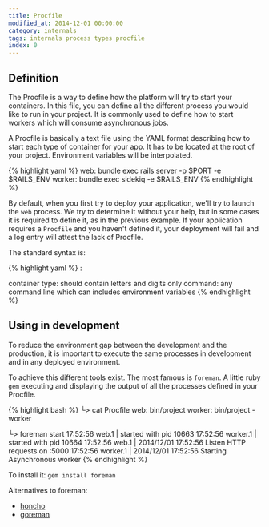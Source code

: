```yaml
---
title: Procfile
modified_at: 2014-12-01 00:00:00
category: internals
tags: internals process types procfile
index: 0
---
```


## Definition

The Procfile is a way to define how the platform will try to start your containers.
In this file, you can define all the different process you would like to run in your
project. It is commonly used to define how to start workers which will consume
asynchronous jobs.

A Procfile is basically a text file using the YAML format describing how to start
each type of container for your app. It has to be located at the root of your project.
Environment variables will be interpolated.

{% highlight yaml %}
web: bundle exec rails server -p $PORT -e $RAILS_ENV
worker: bundle exec sidekiq -e $RAILS_ENV
{% endhighlight %}

By default, when you first try to deploy your application, we'll try to
launch the `web` process. We try to determine it without your help, but in
some cases it is required to define it, as in the previous example. If your
application requires a `Procfile` and you haven't defined it, your deployment
will fail and a log entry will attest the lack of Procfile.

The standard syntax is:

{% highlight yaml %}
<container type>: <command>

container type: should contain letters and digits only
command: any command line which can includes environment variables
{% endhighlight %}

## Using in development

To reduce the environment gap between the development and the production, it
is important to execute the same processes in development and in any deployed
environment.

To achieve this different tools exist. The most famous is `foreman`. A little
ruby `gem` executing and displaying the output of all the processes defined in your
Procfile.

{% highlight bash %}
└> cat Procfile 
web: bin/project
worker: bin/project -worker

└> foreman start
17:52:56 web.1    | started with pid 10663
17:52:56 worker.1 | started with pid 10664
17:52:56 web.1    | 2014/12/01 17:52:56 Listen HTTP requests on :5000
17:52:56 worker.1 | 2014/12/01 17:52:56 Starting Asynchronous worker
{% endhighlight %}

To install it: `gem install foreman`

Alternatives to foreman:

* [honcho](https://github.com/nickstenning/honcho)
* [goreman](https://github.com/mattn/goreman)

